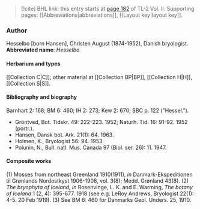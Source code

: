 > [!cite] BHL link: this entry starts at [page 182](https://www.biodiversitylibrary.org/page/33068424) of TL-2 Vol. II.
> Supporting pages: [[Abbreviations|abbreviations]], [[Layout key|layout key]].

### Author

Hesselbo \[born Hansen\], Christen August (1874-1952), Danish bryologist. 
**Abbreviated name**: *Hesselbo*

#### Herbarium and types

[[Collection C|C]]; other material at [[Collection BP|BP]], [[Collection H|H]], [[Collection S|S]].

#### Bibliography and biography

Barnhart 2: 168; BM 6: 460; IH 2: 273; Kew 2: 670; SBC p. 122 ("Hessel.").
- Gröntved, Bot. Tidskr. 49: 222-223. 1952; Naturh. Tid. 16: 91-92. 1952 (portr.).
- Hansen, Dansk bot. Ark. 21(1): 64. 1963.
- Holmen, K., Bryologist 56: 94. 1953.
- Polunin, N., Bull. natl. Mus. Canada 97 (Biol. ser. 26): 11. 1947.

#### Composite works

(1) Mosses from northeast Greenland 1910(1911), *in* Danmark-Ekspeditionen til Grønlands Nordostkyst 1906-1908, vol. 3(8); Medd. Grønland 43(8).
(2) *The bryophyta of Iceland, in* Rosenvinge, L. K. and E. Warming, *The botany of Iceland* 1 (2, 4): 395-677. 1918 (see e.g. LeRoy Andrews, Bryologist 22(1): 4-5. 20 Feb 1919).
(3) See BM 6: 460 for Danmarks Geol. Unders. 25, 1910.

